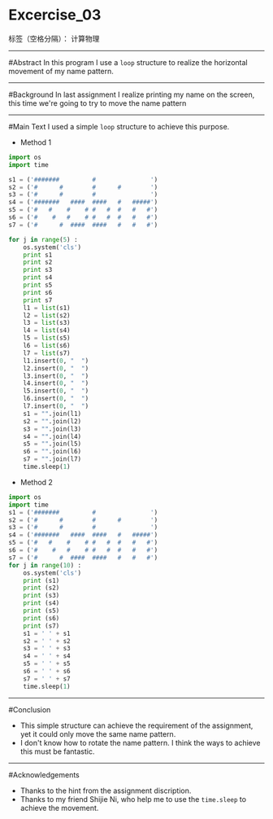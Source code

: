 ﻿# Excercise_03

标签（空格分隔）： 计算物理

---
#Abstract
In this program  I use a `loop` structure to realize the horizontal movement of my name pattern.

---
#Background
In last assignment I realize printing my name on the screen, this time we're going to try to move the name pattern

---
#Main Text
I used a simple `loop` structure to achieve this purpose.

- Method 1

```python
import os
import time

s1 = ('#######         #               ')
s2 = ('#      #        #      #        ')
s3 = ('#      #        #               ')
s4 = ('#######   ####  ####   #   #####')
s5 = ('#   #    #    # #   #  #   #   #')
s6 = ('#    #   #    # #   #  #   #   #')
s7 = ('#      #  ####  ####   #   #   #')

for j in range(5) :
    os.system('cls')
    print s1
    print s2
    print s3
    print s4
    print s5
    print s6
    print s7
    l1 = list(s1)
    l2 = list(s2)
    l3 = list(s3)
    l4 = list(s4)
    l5 = list(s5)
    l6 = list(s6)
    l7 = list(s7)
    l1.insert(0, "  ")
    l2.insert(0, "  ")
    l3.insert(0, "  ")
    l4.insert(0, "  ")
    l5.insert(0, "  ")
    l6.insert(0, "  ")
    l7.insert(0, "  ")
    s1 = "".join(l1)
    s2 = "".join(l2)
    s3 = "".join(l3)
    s4 = "".join(l4)
    s5 = "".join(l5)
    s6 = "".join(l6)
    s7 = "".join(l7)
    time.sleep(1)
```
- Method 2
```python
import os
import time
s1 = ('#######         #               ')
s2 = ('#      #        #      #        ')
s3 = ('#      #        #               ')
s4 = ('#######   ####  ####   #   #####')
s5 = ('#   #    #    # #   #  #   #   #')
s6 = ('#    #   #    # #   #  #   #   #')
s7 = ('#      #  ####  ####   #   #   #')
for j in range(10) :
    os.system('cls')
    print (s1)
    print (s2)
    print (s3)
    print (s4)
    print (s5)
    print (s6)
    print (s7)
    s1 = ' ' + s1
    s2 = ' ' + s2
    s3 = ' ' + s3
    s4 = ' ' + s4
    s5 = ' ' + s5
    s6 = ' ' + s6
    s7 = ' ' + s7
    time.sleep(1)
```

---
#Conclusion
- This simple structure can achieve the requirement of the assignment, yet it could only move the same name pattern.
- I don't know how to rotate the name pattern. I think the ways to achieve this must be fantastic.

---
#Acknowledgements
- Thanks to the hint from the assignment discription.
- Thanks to my friend Shijie Ni, who help me to use the `time.sleep` to achieve the movement.




